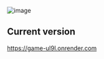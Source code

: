 ![image](https://github.com/mbergal/game/assets/167835/a6a43616-a57b-40cb-9c0b-c3a7b3c6c388)

## Current version

https://game-ul9l.onrender.com
